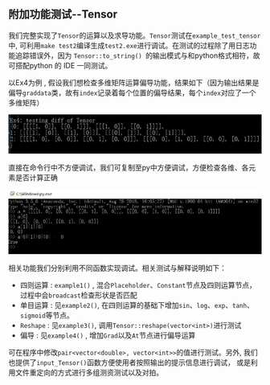 ## 附加功能测试--Tensor 

我们完整实现了```Tensor```的运算以及求导功能。```Tensor```测试在```example_test_tensor```中, 可利用```make test2```编译生成```test2.exe```进行调试。在测试的过程除了用日志功能追踪错误外，因为 ```Tensor::to_string() ```的输出模式与和python格式相符，故可搭配python 的 IDE 一同测试。

以Ex4为例 , 假设我们想检查多维矩阵运算偏导功能，结果如下（因为输出结果是偏导```graddata```类，故有```index```记录着每个位置的偏导结果，每个```index```对应了一个多维矩阵）

![](Picture_test/tensor1.JPG)

直接在命令行中不方便调试，我们可复制至py中方便调试，方便检查各维、各元素是否计算正确

![](Picture_test/tensor2.JPG)

相关功能我们分别利用不同函数实现调试。相关测试与解释说明如下：

+ 四则运算 : ```example1()``` , 混合```Placeholder```、```Constant```节点及四则运算节点，过程中会```broadcast```检查形状是否匹配
+ 单目运算 : 见```example2()```, 在四则运算的基础下增加```sin```、```log```、```exp```、```tanh```、```sigmoid```等节点。
+ ```Reshape``` : 见```example3()```, 调用```Tensor::reshape(vector<int>)```进行测试
+ 偏导 : 见```example4()``` , 增加```Grad```以及```At```节点进行偏导运算

可在程序中修改```pair<vector<double>, vector<int>>```的值进行测试。另外, 我们也提供了```input_Tensor()```函数方便使用者按照输出的提示信息进行调试， 或是利用文件重定向的方式进行多组测资测试以及对拍。
